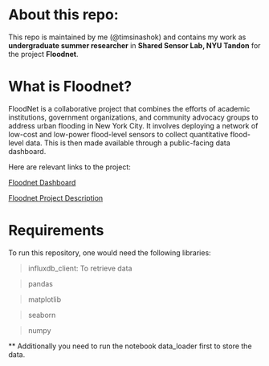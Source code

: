 # About this repo:

This repo is maintained by me (@timsinashok) and contains my work as **undergraduate summer researcher** in **Shared Sensor Lab, NYU Tandon** for the project **Floodnet**. 


# What is Floodnet?

FloodNet is a collaborative project that combines the efforts of academic institutions, government organizations, and community advocacy groups to address urban flooding in New York City. It involves deploying a network of low-cost and low-power flood-level sensors to collect quantitative flood-level data. This is then made available through a public-facing data dashboard. 

Here are relevant links to the project:

[Floodnet Dashboard](https://www.floodnet.nyc/) 


[Floodnet Project Description](https://climate.cityofnewyork.us/initiatives/floodnet/)

# Requirements
To run this repository, one would need the following libraries:
> influxdb_client: To retrieve data

> pandas

> matplotlib

> seaborn

> numpy

** Additionally you need to run the notebook data_loader first to store the data.
